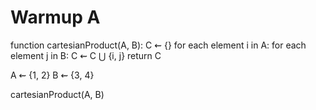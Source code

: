 # Warmup A
function cartesianProduct(A, B):
	C ⇜ {}
	for each element i in A:
        for each element j in B:
            C ⇜ C ⋃ {i, j}
    return C

A ⇜ {1, 2}
B ⇜ {3, 4}

cartesianProduct(A, B)
